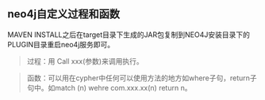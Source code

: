 ## neo4j自定义过程和函数

MAVEN INSTALL之后在target目录下生成的JAR包复制到NEO4J安装目录下的PLUGIN目录重启neo4j服务即可。

>过程：用 Call xxx(参数)来调用执行。

>函数：可以用在cypher中任何可以使用方法的地方如where子句，return子句中。如match (n) wehre com.xxx.xx(n) return n。